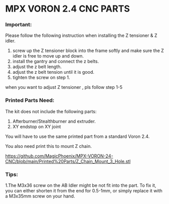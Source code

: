 # MPX VORON 2.4 CNC PARTS

### Important:

Please follow the following instruction when installing the Z tensioner & Z idler.

1. screw up the Z tensioner block into the frame softly and make sure the Z idler is free to move up and down.
2. install the gantry and connect the z belts.
3. adjust the z belt length.
4. adjust the z belt tension until it is good.
5. tighten the screw on step 1.

when you want to adjust Z tensioner , pls follow step 1-5



### Printed Parts Need:

The kit does not include the following parts:  

1. Afterburner/Stealthburner and extruder.
2. XY endstop on XY joint 

You will have to use the same printed part from a standard Voron 2.4.

You also need print this to mount Z chain.

https://github.com/MagicPhoenix/MPX-VORON-24-CNC/blob/main/Printed%20Parts/Z_Chain_Mount_3_Hole.stl 





### Tips:

1.The M3x36 screw on the AB Idler might be not fit into the part. To fix it, you can either shorten it from the end for 0.5-1mm, or simply replace it with a M3x35mm screw on your hand.





